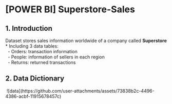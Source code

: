 # [POWER BI] Superstore-Sales
<h2>1. Introduction</h2> 
Dataset stores sales information worldwide of a company called <b>Superstore</b><br>
&#42 Including 3 data tables:<br>
&nbsp; - Orders: transaction information <br>
&nbsp; - People: information of sellers in each region <br>
&nbsp; - Returns: returned transactions <br>

<h2>2. Data Dictionary </h2> 
<img> ![data](https://github.com/user-attachments/assets/73838b2c-4496-4386-acbf-11915678457c)
